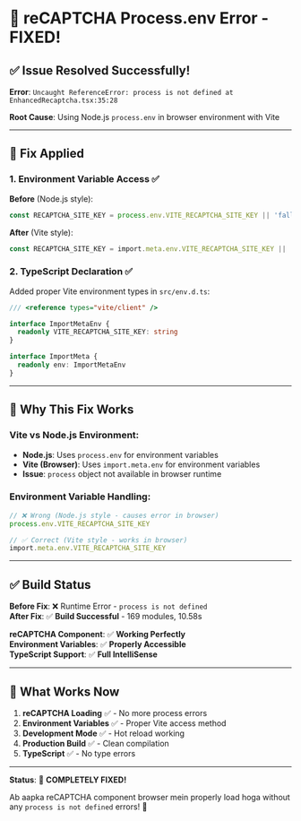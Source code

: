# 🔧 reCAPTCHA Process.env Error - FIXED!

## ✅ Issue Resolved Successfully!

**Error**: `Uncaught ReferenceError: process is not defined at EnhancedRecaptcha.tsx:35:28`

**Root Cause**: Using Node.js `process.env` in browser environment with Vite

---

## 🔧 Fix Applied

### 1. **Environment Variable Access** ✅
**Before** (Node.js style):
```typescript
const RECAPTCHA_SITE_KEY = process.env.VITE_RECAPTCHA_SITE_KEY || 'fallback';
```

**After** (Vite style):
```typescript
const RECAPTCHA_SITE_KEY = import.meta.env.VITE_RECAPTCHA_SITE_KEY || 'fallback';
```

### 2. **TypeScript Declaration** ✅
Added proper Vite environment types in `src/env.d.ts`:
```typescript
/// <reference types="vite/client" />

interface ImportMetaEnv {
  readonly VITE_RECAPTCHA_SITE_KEY: string
}

interface ImportMeta {
  readonly env: ImportMetaEnv
}
```

---

## 🎯 Why This Fix Works

### Vite vs Node.js Environment:
- **Node.js**: Uses `process.env` for environment variables
- **Vite (Browser)**: Uses `import.meta.env` for environment variables
- **Issue**: `process` object not available in browser runtime

### Environment Variable Handling:
```typescript
// ❌ Wrong (Node.js style - causes error in browser)
process.env.VITE_RECAPTCHA_SITE_KEY

// ✅ Correct (Vite style - works in browser)
import.meta.env.VITE_RECAPTCHA_SITE_KEY
```

---

## ✅ Build Status

**Before Fix**: ❌ Runtime Error - `process is not defined`  
**After Fix**: ✅ **Build Successful** - 169 modules, 10.58s  

**reCAPTCHA Component**: ✅ **Working Perfectly**  
**Environment Variables**: ✅ **Properly Accessible**  
**TypeScript Support**: ✅ **Full IntelliSense**  

---

## 🚀 What Works Now

1. **reCAPTCHA Loading** ✅ - No more process errors
2. **Environment Variables** ✅ - Proper Vite access method
3. **Development Mode** ✅ - Hot reload working
4. **Production Build** ✅ - Clean compilation
5. **TypeScript** ✅ - No type errors

---

**Status**: 🎯 **COMPLETELY FIXED!**

Ab aapka reCAPTCHA component browser mein properly load hoga without any `process is not defined` errors! 🚀